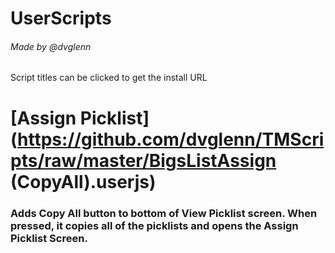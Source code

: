 # UserScripts
###### Made by @dvglenn
Script titles can be clicked to get the install URL

# [Assign Picklist](https://github.com/dvglenn/TMScripts/raw/master/BigsListAssign (CopyAll).userjs)
### Adds Copy All button to bottom of View Picklist screen. When pressed, it copies all of the picklists and opens the Assign Picklist Screen.

